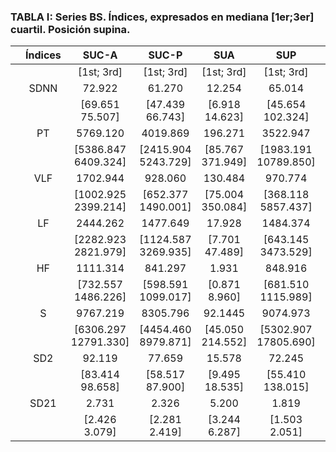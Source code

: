 
  ### TABLA I: Series BS. Índices, expresados en mediana [1er;3er] cuartil. Posición supina.

|   | Índices | SUC-A                | SUC-P               | SUA              | SUP                  | SUB-A            | SUB-P            |
|:---:|:-------:|:--------------------:|:-------------------:|:----------------:|:--------------------:|:----------------:|:----------------:|
|   |         | [1st; 3rd]           | [1st; 3rd]          | [1st; 3rd]       | [1st; 3rd]           | [1st; 3rd]       | [1st; 3rd]       |
|   | SDNN    | 72.922               | 61.270              | 12.254           | 65.014               | 13.832           | 5.411            |
|   |         | [69.651 75.507]      | [47.439 66.743]     | [6.918 14.623]   | [45.654 102.324]     | [6.943 19.139]   | [4.062 8.942]    |
|   | PT      | 5769.120             | 4019.869            | 196.271          | 3522.947             | 211.946          | 12.713           |
|   |         | [5386.847 6409.324]  | [2415.904 5243.729] | [85.767 371.949] | [1983.191 10789.850] | [59.033 441.808] | [9.733 107.569]  |
|   | VLF     | 1702.944             | 928.060             | 130.484          | 970.774              | 80.911           | 4.783            |
|   |         | [1002.925 2399.214]  | [652.377 1490.001]  | [75.004 350.084] | [368.118 5857.437]   | [43.497 290.166] | [4.060 38.819]   |
|   | LF      | 2444.262             | 1477.649            | 17.928           | 1484.374             | 44.554           | 2.302            |
|   |         | [2282.923 2821.979]  | [1124.587 3269.935] | [7.701 47.489]   | [643.145 3473.529]   | [11.559 91.558]  | [0.372 13.708]   |
|   | HF      | 1111.314             | 841.297             | 1.931            | 848.916              | 2.914            | 3.014            |
|   |         | [732.557 1486.226]   | [598.591 1099.017]  | [0.871 8.960]    | [681.510 1115.989]   | [1.559 17.133]   | [1.367 7.395]    |
|   | S       | 9767.219             | 8305.796            | 92.1445          | 9074.973             | 114.042          | 17.795           |
|   |         | [6306.297 12791.330] | [4454.460 8979.871] | [45.050 214.552] | [5302.907 17805.690] | [45.823 356.170] | [17.052 162.300] |
|   | SD2     | 92.119               | 77.659              | 15.578           | 72.245               | 16.675           | 3.221            |
|   |         | [83.414 98.658]      | [58.517 87.900]     | [9.495 18.535]   | [55.410 138.015]     | [8.119 23.777]   | [2.872 8.614]    |
|   | SD21    | 2.731                | 2.326               | 5.200            | 1.819                | 3.824            | 1.519            |
|   |         | [2.426 3.079]        | [2.281 2.419]       | [3.244 6.287]    | [1.503 2.051]        | [3.185 8.214]    | [1.160 3.600]    |
